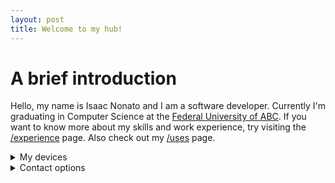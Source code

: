 ```yaml
---
layout: post
title: Welcome to my hub!
---
```


# A brief introduction

Hello, my name is Isaac Nonato and I am a software developer. Currently I'm graduating in Computer Science at the [Federal University of ABC](https://en.wikipedia.org/wiki/Federal_University_of_ABC). If you want to know more about my skills and work experience, try visiting the [/experience](/experience) page. Also check out my [/uses](/uses) page.

<details markdown="1">
<summary>My devices</summary>
 * ``vulpes`` - Laptop @ Arch Linux (main)
 * ``riga`` - Desktop @ Windows 10
 * ``azura`` - Smartphone @ Android 11 (LineageOS 18.1)
</details>

<details markdown="1">
<summary>Contact options</summary>
* ``nonatoisaac@mailfence.com`` - If you want to hire me, send me an e-mail! (encrypted)
* ``Vulpes#1045`` - My Discord, if you want to chat casually.
* ``curl https://isaacnonato.github.io/key.asc | gpg --import`` - PGP key.
</details>
